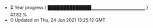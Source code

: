 - ⏳ Year progress { ██████████████▁▁▁▁▁▁▁▁▁▁▁▁▁▁▁▁ } 47.82 %
- ⏰ Updated on Thu, 24 Jun 2021 13:25:12 GMT

